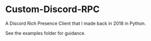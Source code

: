# Custom-Discord-RPC

A Discord Rich Presence Client that I made back in 2018 in Python.


See the examples folder for guidance.
